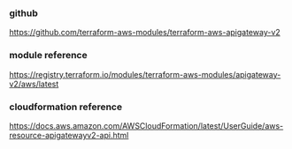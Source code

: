 ### github
https://github.com/terraform-aws-modules/terraform-aws-apigateway-v2

### module reference
https://registry.terraform.io/modules/terraform-aws-modules/apigateway-v2/aws/latest

### cloudformation reference
https://docs.aws.amazon.com/AWSCloudFormation/latest/UserGuide/aws-resource-apigatewayv2-api.html
